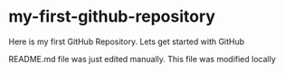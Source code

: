# my-first-github-repository
Here is my first GitHub Repository. Lets get started with GitHub

README.md file was just edited manually. This file was modified locally
